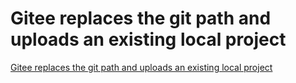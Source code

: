# Gitee replaces the git path and uploads an existing local project
[Gitee replaces the git path and uploads an existing local project](https://aiwithcloud.com/2022/09/15/gitee_replaces_the_git_path_and_uploads_an_existing_local_project/)